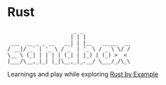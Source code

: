 # Rust

```
                     _ _
                    | | |
 ___  __ _ _ __   __| | |__   _____  __
/ __|/ _` | '_ \ / _` | '_ \ / _ \ \/ /
\__ \ (_| | | | | (_| | |_) | (_) >  <
|___/\__,_|_| |_|\__,_|_.__/ \___/_/\_\

```

Learnings and play while exploring [Rust by Example](https://doc.rust-lang.org/rust-by-example/)